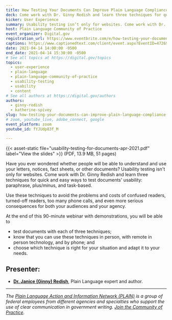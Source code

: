 ```yaml
---
title: How Testing Your Documents Can Improve Plain Language Compliance
deck: Come work with Dr. Ginny Redish and learn three techniques for quick, easy ways to test documents' usability.
kicker: User Experience
summary: Usability testing isn’t only for websites. Come work with Dr. Ginny Redish and try out three techniques for quick and easy ways to test the usability of your documents.
host: Plain Language Community of Practice
event_organizer: Digital.gov
registration_url: https://www.eventbrite.com/e/how-testing-your-documents-can-improve-plain-language-compliance-tickets-144696072849
captions: https://www.captionedtext.com/client/event.aspx?EventID=4726971&CustomerID=321
date: 2021-04-14 14:00:00 -0500
end_date: 2021-04-14 15:30:00 -0500
# See all topics at https://digital.gov/topics
topics:
  - user-experience
  - plain-language
  - plain-language-community-of-practice
  - usability-testing
  - usability
  - content
# See all authors at https://digital.gov/authors
authors:
  - ginny-redish
  - katherine-spivey
slug: how-testing-your-documents-can-improve-plain-language-compliance
# zoom, youtube_live, adobe_connect, google
event_platform: zoom
youtube_id: fYJUdp83f_M

---
```


{{< asset-static file="usability-testing-for-documents-apr-2021.pdf" label="View the slides" >}} (PDF, 13.9 MB, 51 pages)

Have you ever wondered whether people will be able to understand and use your letters, notices, fact sheets, or other documents? Usability testing isn't only for websites. Come work with Dr. Ginny Redish and learn three techniques for quick and easy ways to test documents' usability: paraphrase, plus/minus, and task-based.

Use these techniques to avoid the problems and costs of confused readers, turned-off readers, too many phone calls, and even more serious consequences for both your audiences and your agency.

At the end of this 90-minute webinar with demonstrations, you will be able to

* test documents with each of three techniques;
* know that you can use these techniques in person, with remote in person technology, and by phone; and
* choose which technique is right for your situation and adapt it to your needs.

## Presenter:

* **[Dr. Janice (Ginny) Redish](https://digital.gov/authors/ginny-redish/)**, Plain Language expert and author.

- - -

*The [Plain Language Action and Information Network (PLAIN)](https://www.plainlanguage.gov/) is a group of federal employees from different agencies and specialties who support the use of clear communication in government writing. [Join the Community of Practice](https://digital.gov/communities/plain-language/).*
